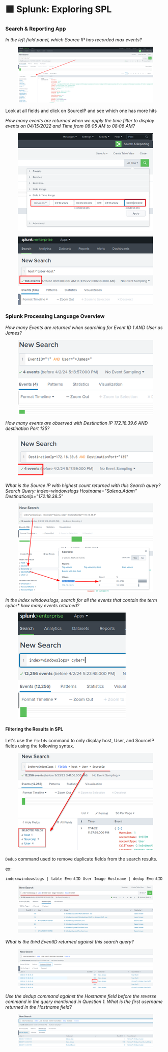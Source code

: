# 🟩 Splunk: Exploring SPL

### Search & Reporting App

_In the left field panel, which Source IP has recorded max events?_

<figure><img src="../../.gitbook/assets/image (1) (1) (1) (1).png" alt=""><figcaption></figcaption></figure>

Look at all fields and click on SourceIP and see which one has more hits

_How many events are returned when we apply the time filter to display events on 04/15/2022 and Time from 08:05 AM to 08:06 AM?_

<figure><img src="../../.gitbook/assets/image (2) (1) (1).png" alt=""><figcaption></figcaption></figure>

<figure><img src="../../.gitbook/assets/image (3) (1) (1).png" alt=""><figcaption></figcaption></figure>

### Splunk Processing Language Overview

_How many Events are returned when searching for Event ID 1 AND User as James?_

<figure><img src="../../.gitbook/assets/image (4) (1) (1).png" alt=""><figcaption></figcaption></figure>

_How many events are observed with Destination IP 172.18.39.6 AND destination Port 135?_

<figure><img src="../../.gitbook/assets/image (5) (1) (1).png" alt=""><figcaption></figcaption></figure>

_What is the Source IP with highest count returned with this Search query? Search Query: index=windowslogs Hostname="Salena.Adam" DestinationIp="172.18.38.5"_

<figure><img src="../../.gitbook/assets/image (6) (1) (1).png" alt=""><figcaption></figcaption></figure>

_In the index windowslogs, search for all the events that contain the term cyber\* how many events returned?_

<figure><img src="../../.gitbook/assets/image (7) (1) (1).png" alt=""><figcaption></figcaption></figure>

#### Filtering the Results in SPL

Let's use the `fields` command to only display host, User, and SourceIP fields using the following syntax.

<figure><img src="../../.gitbook/assets/image (8) (1).png" alt=""><figcaption></figcaption></figure>

`Dedup` command used to remove duplicate fields from the search results.

ex:

```
index=windowslogs | table EventID User Image Hostname | dedup EventID
```

<figure><img src="../../.gitbook/assets/image (9) (1).png" alt=""><figcaption></figcaption></figure>

_What is the third EventID returned against this search query?_

<figure><img src="../../.gitbook/assets/image (10) (1).png" alt=""><figcaption></figcaption></figure>

_Use the dedup command against the Hostname field before the reverse command in the query mentioned in Question 1. What is the first username returned in the Hostname field?_

<figure><img src="../../.gitbook/assets/image (11) (1).png" alt=""><figcaption></figcaption></figure>
